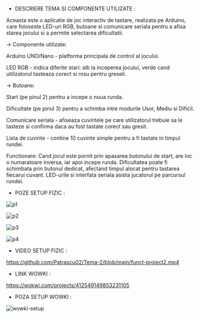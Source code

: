 - DESCRIERE TEMA SI COMPONENTE UTILIZATE :


Aceasta este o aplicatie de joc interactiv de tastare, realizata pe Arduino, care foloseste LED-uri RGB, butoane si comunicare seriala pentru a afisa starea jocului si a permite selectarea dificultatii.

-> Componente utilizate:

Arduino UNO/Nano - platforma principala de control al jocului.

LED RGB - indica diferite stari: alb la inceperea jocului, verde cand utilizatorul tasteaza corect si rosu pentru greseli.

-> Butoane:

Start (pe pinul 2) pentru a incepe o noua runda.

Dificultate (pe pinul 3) pentru a schimba intre modurile Usor, Mediu si Dificil.

Comunicare seriala - afiseaza cuvintele pe care utilizatorul trebuie sa le tasteze si confirma daca au fost tastate corect sau gresit.

Lista de cuvinte - contine 10 cuvinte simple pentru a fi tastate in timpul rundei.

Functionare: Cand jocul este pornit prin apasarea butonului de start, are loc o numaratoare inversa, iar apoi incepe runda. Dificultatea poate fi schimbata prin butonul dedicat, afectand timpul alocat pentru tastarea fiecarui cuvant. LED-urile si interfata seriala asista jucatorul pe parcursul rundei.






- POZE SETUP FIZIC :

![p1](https://github.com/user-attachments/assets/87516c19-ab7f-4808-b4ba-60480a3ba472)


![p2](https://github.com/user-attachments/assets/2f9627ec-d982-4cdc-8581-e91d0e039fe5)


![p3](https://github.com/user-attachments/assets/5d60a2c9-8b75-41e5-8b9c-1de34c038a55)


![p4](https://github.com/user-attachments/assets/08972924-93eb-49ee-bb2a-80b2bb42c12e)

- VIDEO SETUP FIZIC :

https://github.com/Patrascu02/Tema-2/blob/main/funct-proiect2.mp4

- LINK WOWKI :

https://wokwi.com/projects/412549149853231105

- POZA SETUP WOWKI :

![wowki-setup](https://github.com/user-attachments/assets/c4e8db6c-8f03-452c-a345-625df8f060e0)





